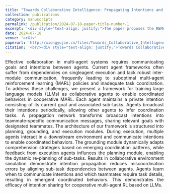 ```yaml
---
title: "Towards Collaborative Intelligence: Propagating Intentions and Reasoning for Multi-Agent Coordination with Large Language Models"
collection: publications
category: manuscripts
permalink: /publication/2024-07-18-paper-title-number-1
excerpt: '<div style="text-align: justify;">The paper proposes the REMALIS framework for multi - agent coordination with LLMs. It uses intention propagation, bidirectional feedback, and recursive reasoning, outperforming baselines.</div>'
date: 2024-07-18
venue: 'arXiv'
paperurl: 'http://xiongyujie.cn/files/Towards_Collaborative_Intelligence_Propagating_Intentions_and_Reasoning_for_Multi-Agent_Coordination_with_Large_Language_Models.pdf'
citation: '<br/><div style="text-align: justify;">Towards Collaborative Intelligence: Propagating Intentions and Reasoning for Multi-Agent Coordination with Large Language Models, X.-H. Qiu*, H.-Y. Wang, X.-Y. Tan, C. Qu, Y.-J. Xiong, Y. Chen, Y.-H. Xu, W. Chu, Y. Qi, arxiv preprint, arxiv:2407.12532 (2024)</div>'
---
```


<div style="text-align: justify;">Effective collaboration in multi-agent systems requires communicating goals and intentions between agents. Current agent frameworks often suffer from dependencies on singleagent execution and lack robust inter-module communication, frequently leading to suboptimal multi-agent reinforcement learning (MARL) policies and inadequate task coordination. To address these challenges, we present a framework for training large language models (LLMs) as collaborative agents to enable coordinated behaviors in cooperative MARL. Each agent maintains a private intention consisting of its current goal and associated sub-tasks. Agents broadcast their intentions periodically, allowing other agents to infer coordination tasks. A propagation network transforms broadcast intentions into teammate-specific communication messages, sharing relevant goals with designated teammates. The architecture of our framework is structured into planning, grounding, and execution modules. During execution, multiple agents interact in a downstream environment and communicate intentions to enable coordinated behaviors. The grounding module dynamically adapts comprehension strategies based on emerging coordination patterns, while feedback from execution agents influnces the planning module, enabling the dynamic re-planning of sub-tasks. Results in collaborative environment simulation demonstrate intention propagation reduces miscoordination errors by aligning sub-task dependencies between agents. Agents learn when to communicate intentions and which teammates require task details, resulting in emergent coordinated behaviors. This demonstrates the efficacy of intention sharing for cooperative multi-agent RL based on LLMs.</div>

<br/>
